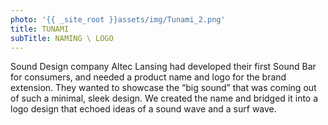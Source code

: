 ```yaml
---
photo: '{{ _site_root }}assets/img/Tunami_2.png'
title: TUNAMI
subTitle: NAMING \ LOGO
---
```

<p>Sound Design company Altec Lansing had developed their first Sound Bar for consumers, and needed a product name and logo for the brand extension. They wanted to showcase the “big sound” that was coming out of such a minimal, sleek design. We created the name and bridged it into a logo design that echoed ideas of a sound wave and a surf wave.</p>